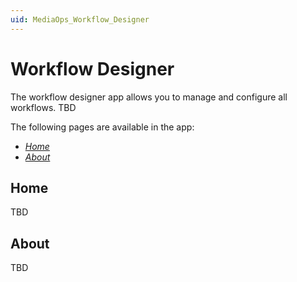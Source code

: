 ```yaml
---
uid: MediaOps_Workflow_Designer
---
```


# Workflow Designer

The workflow designer app allows you to manage and configure all workflows. TBD

The following pages are available in the app:

- [*Home*](#home)
- [*About*](#about)

## Home

TBD

## About

TBD
